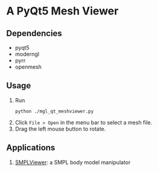 # A PyQt5 Mesh Viewer

## Dependencies

* pyqt5
* moderngl
* pyrr
* openmesh

## Usage

1. Run
    ```
    python ./mgl_qt_meshviewer.py
    ```
2. Click ```File > Open``` in the menu bar to select a mesh file.
3. Drag the left mouse button to rotate.


## Applications

1. [SMPLViewer](./applications/smpl_viewer/): a SMPL body model manipulator
